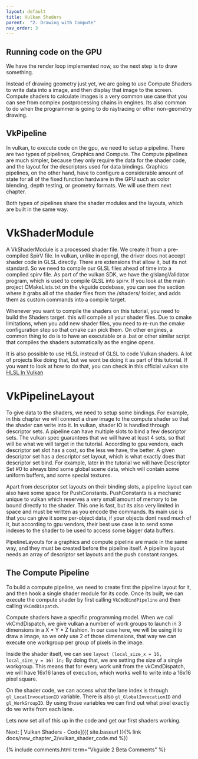 ```yaml
---
layout: default
title: Vulkan Shaders
parent:  "2. Drawing with Compute"
nav_order: 3
---
```


## Running code on the GPU
We have the render loop implemented now, so the next step is to draw something.

Instead of drawing geometry just yet, we are going to use Compute Shaders to write data into a image, and then display that image to the screen. Compute shaders to calculate images is a very common use case that you can see from complex postprocessing chains in engines. Its also common to do when the programmer is going to do raytracing or other non-geometry drawing.

## VkPipeline
In vulkan, to execute code on the gpu, we need to setup a pipeline. There are two types of pipelines, Graphics and Compute. The Compute pipelines are much simpler, because they only require the data for the shader code, and the layout for the descriptors used for data bindings. Graphics pipelines, on the other hand, have to configure a considerable amount of state for all of the fixed function hardware in the GPU such as color blending, depth testing, or geometry formats. We will use them next chapter.

Both types of pipelines share the shader modules and the layouts, which are built in the same way. 

# VkShaderModule
A VkShaderModule is a processed shader file. We create it from a pre-compiled SpirV file. 
In vulkan, unlike in opengl, the driver does not accept shader code in GLSL directly. There are extensions that allow it, but its not standard. So we need to compile our GLSL files ahead of time into a compiled spirv file. As part of the vulkan SDK, we have the glslangValidator program, which is used to compile GLSL into spirv. If you look at the main project CMakeLists.txt on the vkguide codebase, you can see the section where it grabs all of the shader files from the /shaders/ folder, and adds them as custom commands into a compile target.

Whenever you want to compile the shaders on this tutorial, you need to build the Shaders target. this will compile all your shader files. Due to cmake limitations, when you add new shader files, you need to re-run the cmake configuration step so that cmake can pick them. On other engines, a common thing to do is to have an executable or a .bat or other similar script that compiles the shaders automatically as the engine opens. 

It is also possible to use HLSL instead of GLSL to code Vulkan shaders. A lot of projects like doing that, but we wont be doing it as part of this tutorial. If you want to look at how to do that, you can check in this official vulkan site [HLSL In Vulkan](https://docs.vulkan.org/guide/latest/hlsl.html)

# VkPipelineLayout
To give data to the shaders, we need to setup some bindings. For example, in this chapter we will connect a draw image to the compute shader so that the shader can write into it. 
In vulkan, shader IO is handled through descriptor sets. A pipeline can have multiple slots to bind a few descriptor sets. The vulkan spec guarantees that we will have at least 4 sets, so that will be what we will target in the tutorial. According to gpu vendors, each descriptor set slot has a cost, so the less we have, the better. 
A given descriptor set has a descriptor set layout, which is what exactly does that descriptor set bind. For example, later in the tutorial we will have Descriptor Set #0 to always bind some global scene data, which will contain some uniform buffers, and some special textures. 

Apart from descriptor set layouts on their binding slots, a pipeline layout can also have some space for PushConstants. PushConstants is a mechanic unique to vulkan which reserves a very small amount of memory to be bound directly to the shader. This one is fast, but its also very limited in space and must be written as you encode the commands. Its main use is that you can give it some per-object data, if your objects dont need much of it, but according to gpu vendors, their best use case is to send some indexes to the shader to be used to access some bigger data buffers. 

PipelineLayouts for a graphics and compute pipeline are made in the same way, and they must be created before the pipeline itself. A pipeline layout needs an array of descriptor set layouts and the push constant ranges. 

## The Compute Pipeline
To build a compute pipeline, we need to create first the pipeline layout for it, and then hook a single shader module for its code. Once its built, we can execute the compute shader by first calling `VkCmdBindPipeline` and then calling `VkCmdDispatch`.

Compute shaders have a specific programming model. When we call vkCmdDispatch, we give vulkan a number of work groups to launch in 3 dimensions in a X * Y * Z fashion. In our case here, we will be using it to draw a image, so we only use 2 of those dimensions, that way we can execute one workgroup per group of pixels in the image.

Inside the shader itself, we can see  `layout (local_size_x = 16, local_size_y = 16) in;` By doing that, we are setting the size of a single workgroup. This means that for every work unit from the vkCmdDispatch, we will have 16x16 lanes of execution, which works well to write into a 16x16 pixel square. 

On the shader code, we can access what the lane index is through `gl_LocalInvocationID` variable. There is also `gl_GlobalInvocationID` and `gl_WorkGroupID`.  By using those variables we can find out what pixel exactly do we write from each lane.

Lets now set all of this up in the code and get our first shaders working.

Next: [ Vulkan Shaders - Code]({{ site.baseurl }}{% link docs/new_chapter_2/vulkan_shader_code.md %})  

{% include comments.html term="Vkguide 2 Beta Comments" %}
